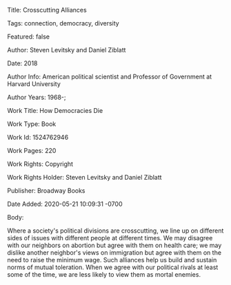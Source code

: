 Title:  Crosscutting Alliances

Tags:   connection, democracy, diversity

Featured: false

Author: Steven Levitsky and Daniel Ziblatt

Date:   2018

Author Info: American political scientist and Professor of Government at Harvard University

Author Years: 1968-; 

Work Title: How Democracies Die

Work Type: Book

Work Id: 1524762946

Work Pages: 220

Work Rights: Copyright

Work Rights Holder: Steven Levitsky and Daniel Ziblatt

Publisher: Broadway Books

Date Added: 2020-05-21 10:09:31 -0700

Body: 

Where a society's political divisions are crosscutting, we line up on different sides of issues with different people at different times. We may disagree with our neighbors on abortion but agree with them on health care; we may dislike another neighbor's views on immigration but agree with them on the need to raise the minimum wage. Such alliances help us build and sustain norms of mutual toleration. When we agree with our political rivals at least some of the time, we are less likely to view them as mortal enemies. 


